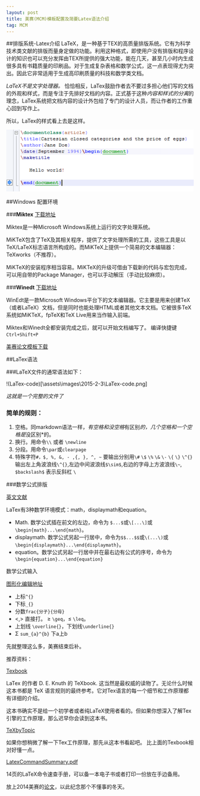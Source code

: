 ```yaml
---
layout: post
title: 美赛(MCM)模板配置及简要Latex语法介绍
tag: MCM
---
```

##排版系统-Latex介绍
LaTeX，是一种基于TEX的高质量排版系统。它有为科学技术类文献的排版而量身定做的功能。利用这种格式，即使用户没有排版和程序设计的知识也可以充分发挥由TEX所提供的强大功能，能在几天，甚至几小时内生成很多具有书籍质量的印刷品。对于生成复杂表格和数学公式，这一点表现得尤为突出。因此它非常适用于生成高印刷质量的科技和数学类文档。

*LaTeX不是文字处理器。* 恰恰相反，LaTex鼓励作者去不要过多担心他们写的文档的外观和样式，而是专注于先排好文档的内容。正式基于这种*内容和样式的分离*的理念，LaTex系统把文档内容的设计外包给了专门的设计人员，而让作者的工作重心回到写作上。

所以，LaTex的样式看上去是这样。

![LaTex-code](\assets\images\2015-2-3\LaTex-code.png)

##Windows 配置环境

###**Miktex** [下载地址](http://miktex.org/download)
 
Miktex是一种Microsoft Windows系统上运行的文字处理系统。

MiKTeX包含了TeX及其相关程序，提供了文字处理所需的工具，这些工具是以TeX/LaTeX标志语言所构成的。而MiKTeX上提供一个简易的文本编辑器：TeXworks（不推荐）。

MiKTeX的安装程序相当容易。MiKTeX的升级可借由下载新的代码与宏包完成，可以用自带的Package Manager，也可以手动解压（手动比较麻烦）。

###**Winedt** [下载地址](http://www.winedt.com/download.html)

WinEdt是一款Microsoft Windows平台下的文本编辑器。它主要是用来创建TeX（或者LaTeX）文档，但是同时也能处理HTML或者其他文本文档。它被很多TeX系统如MiKTeX，fpTeX和TeX Live用来当作输入前端。

Miktex和Winedt全都安装完成之后，就可以开始文档编写了。
编译快捷键`Ctrl+Shift+P`

[美赛论文模板下载](\files\mcmthesis.zip)

##LaTex语法

###LaTeX文件的通常语法如下：

!(LaTex-code)[\assets\images\2015-2-3\LaTex-code.png]

*这就是一个完整的文件了*

### 简单的规则：

1. 空格。同markdown语法一样，*有空格和没空格*有区别*的，几个空格和一个空格是*没区别*的。
2. 换行。用命令`\\` 或者 `\newline`
3. 分段。用命令`\par`或`clearpage`
4. 特殊字符`#，$, %, &, - ,{, }, ^, ~` 要输出分别用`\#` `\$` `\%` `\&` `\-` `\{` `\}` `\^{}` 输出左上角波浪线`\^{}`,左边中间波浪线`$\sim$`,右边的字母上方波浪线`\~`,
 `$backslash$` 表示反斜杠 `\`

###数学公式排版

[英文文献](http://www.personal.ceu.hu/tex/math.htm)

LaTex有3种数学环境模式：math，displaymath和equation。

* Math. 数学公式插在前文的左边，命令为 `$...$`或`\[...\]`或`\begin{math}...\end{math}`。
* displaymath. 数学公式另起一行居中，命令为`$$...$$`或`\(...\)`或`\begin{displaymath}...\end{displaymath}`。
* equation。数学公式另起一行居中并在最右边有公式的序号，命令为`\begin{equation}...\end{equation}`

数学公式输入

[图形化编辑地址](http://www.codecogs.com/latex/eqneditor.php)
* 上标`^{}`
* 下标`_{}`
* 分数`frac{分子}{分母}`
* <,> 直接打。 ≥ `\geq`，≤ `\leq`。
* 上划线 `\overline{}`，下划线`\underline{}`
* Σ `sum_{a}^{b}` 下a上b

先就整理这么多，美赛结束后补。

推荐资料：

[Texbook](\files\texbook.pdf)

LaTex 的作者 D. E. Knuth 的 TeXbook. 这当然是最权威的读物了。无论什么时候这本书都是 TeX 语言规则的最终参考。它对Tex语言的每一个细节和工作原理都有详细的介绍。

这本书确实不是给一个初学者或者纯LaTeX使用者看的。但如果你想深入了解Tex引擎的工作原理，那么迟早你会读到这本书。

[TeXbyTopic](\files\TeXbyTopic.pdf)

如果你想稍微了解一下Tex工作原理，那先从这本书看起吧。
比上面的Texbook相对好懂一点。

[LatexCommandSummary.pdf](\files\LatexCommandSummary.pdf)

14页的LaTeX命令速查手册，可以备一本电子书或者打印一份放在手边备用。


放上2014美赛的[论文](\files\mcmthesis.pdf)，以此纪念那个不懂事的冬天。




